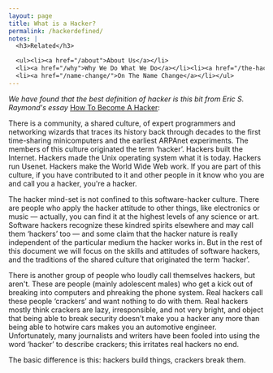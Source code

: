 ```yaml
---
layout: page
title: What is a Hacker?
permalink: /hackerdefined/
notes: |
  <h3>Related</h3>

  <ul><li><a href="/about">About Us</a></li>
  <li><a href="/why">Why We Do What We Do</a></li><li><a href="/the-hacker-attitude/">The Hacker Attitude</a></li>
  <li><a href="/name-change/">On The Name Change</a></li></ul>
---
```

<em>We have found that the best definition of hacker is this bit from Eric S. Raymond's essay</em> <a href="http://www.catb.org/~esr/faqs/hacker-howto.html#what_is">How To Become A Hacker</a>:

There is a community, a shared culture, of expert programmers and networking wizards that traces its history back through decades to the first time-sharing minicomputers and the earliest ARPAnet experiments. The members of this culture originated the term ‘hacker’. Hackers built the Internet. Hackers made the Unix operating system what it is today. Hackers run Usenet. Hackers make the World Wide Web work. If you are part of this culture, if you have contributed to it and other people in it know who you are and call you a hacker, you're a hacker.

The hacker mind-set is not confined to this software-hacker culture. There are people who apply the hacker attitude to other things, like electronics or music — actually, you can find it at the highest levels of any science or art. Software hackers recognize these kindred spirits elsewhere and may call them ‘hackers’ too — and some claim that the hacker nature is really independent of the particular medium the hacker works in. But in the rest of this document we will focus on the skills and attitudes of software hackers, and the traditions of the shared culture that originated the term ‘hacker’.

There is another group of people who loudly call themselves hackers, but aren't. These are people (mainly adolescent males) who get a kick out of breaking into computers and phreaking the phone system. Real hackers call these people ‘crackers’ and want nothing to do with them. Real hackers mostly think crackers are lazy, irresponsible, and not very bright, and object that being able to break security doesn't make you a hacker any more than being able to hotwire cars makes you an automotive engineer. Unfortunately, many journalists and writers have been fooled into using the word ‘hacker’ to describe crackers; this irritates real hackers no end.

The basic difference is this: hackers build things, crackers break them.
